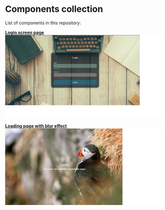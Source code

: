 # Components collection

List of components in this repository:

[**Login screen page**](https://github.com/MitkoDG/components-collection/tree/main/login-screen-errors)
![Login screen page](https://github.com/MitkoDG/components-collection/blob/main/login-screen-errors/screen.jpg)

[**Loading page with blur effect**](https://github.com/MitkoDG/components-collection/tree/main/fade-to-clear-loading-screen)
![Loading page with blur effect picture](https://github.com/MitkoDG/components-collection/blob/main/fade-to-clear-loading-screen/screenshot.jpg)
